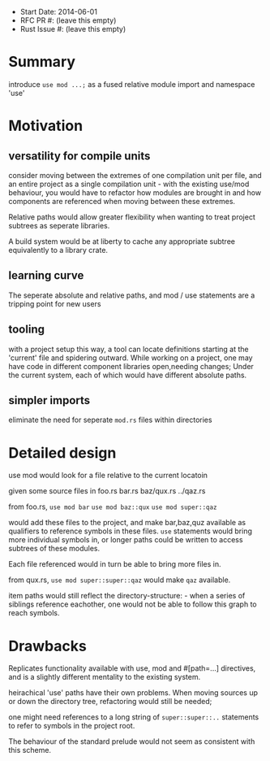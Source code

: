 - Start Date: 2014-06-01
- RFC PR #: (leave this empty)
- Rust Issue #: (leave this empty)

# Summary

introduce ```use mod ...;``` as a fused relative module import and namespace 'use'

# Motivation

## versatility for compile units
consider moving between the extremes of one compilation unit per file, and an entire project as a single compilation unit - with the existing use/mod behaviour, you would have to refactor how modules are brought in and how components are referenced when moving between these extremes.

Relative paths would allow greater flexibility when wanting to treat project subtrees as seperate libraries.

A build system would be at liberty to cache any appropriate subtree equivalently to a library crate.

## learning curve
The seperate absolute and relative paths, and mod / use statements are a tripping point for new users

## tooling
with a project setup this way, a tool can locate definitions starting at the 'current' file and spidering outward. While working on a project, one may have code in different component libraries open,needing changes; Under the current system, each of which would have different absolute paths.

## simpler imports
eliminate the need for seperate ```mod.rs``` files within directories

# Detailed design

use mod would look for a file relative to the current locatoin

given some source files in 
foo.rs
bar.rs
baz/qux.rs
../qaz.rs

from foo.rs,
```use mod bar```
```use mod baz::qux```
```use mod super::qaz```

would add these files to the project, and make bar,baz,quz available as qualifiers to reference symbols in these files. ```use``` statements would bring more individual symbols in, or longer paths could be written to access subtrees of these modules.

Each file referenced would in turn be able to bring more files in.

from qux.rs,
```use mod super::super::qaz``` 
would make ```qaz``` available.

item paths would still reflect the directory-structure: - when a series of siblings reference eachother, one would not be able to follow this graph to reach symbols.

# Drawbacks

Replicates functionality available with use, mod and #[path=...] directives, and is a slightly different mentality to the existing system.

heirachical 'use' paths have their own problems. When moving sources up or down the directory tree, refactoring would still be needed;

one might need references to a long string of ```super::super::..``` statements to refer to symbols in the project root.

The behaviour of the standard prelude would not seem as consistent with this scheme.


